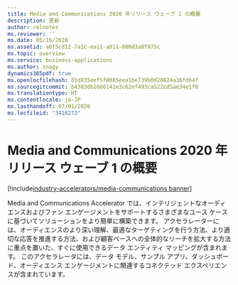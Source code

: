 ```yaml
---
title: Media and Communications 2020 年リリース ウェーブ 1 の概要
description: 更新
author: relnotes
ms.reviewer: ''
ms.date: 05/16/2020
ms.assetid: a0f5cd12-7a1c-ea11-a811-000d3a8f075c
ms.topic: overview
ms.service: business-applications
ms.author: snagy
dynamics365pdf: true
ms.openlocfilehash: 81d835eef5f0085eea1be739b0d28824a16fdb4f
ms.sourcegitcommit: b4383db1666141e3c62ef493ca522cd5ae34e1f0
ms.translationtype: HT
ms.contentlocale: ja-JP
ms.lasthandoff: 07/01/2020
ms.locfileid: "3416273"
---
```

# <a name="overview-of-media-and-communications-2020-release-wave-1"></a>Media and Communications 2020 年リリース ウェーブ 1 の概要
[!include[industry-accelerators/media-communications banner](../includes/industry-accelerators/media-communications.md)]

<!--overview start-->
Media and Communications Accelerator では、インテリジェントなオーディエンスおよびファン エンゲージメントをサポートするさまざまなユース ケースに基づいてソリューションをより簡単に構築できます。 アクセラレーターには、オーディエンスのより深い理解、最適なターゲティングを行う方法、より適切な応答を推進する方法、および顧客ベースへの全体的なリーチを拡大する方法に重点を置いた、すぐに使用できるデータ エンティティ マッピングが含まれます。 このアクセラレータには、データ モデル、サンプル アプリ、ダッシュボード、オーディエンス エンゲージメントに関連するコネクテッド エクスペリエンスが含まれています。
<!--overview end-->